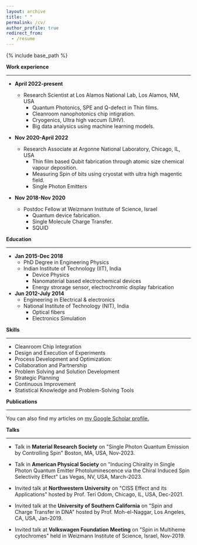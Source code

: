 ```yaml
---
layout: archive
title: " "
permalink: /cv/
author_profile: true
redirect_from:
  - /resume
---
```


{% include base_path %}



**Work experience**
- - - -
* **April 2022-present**
  * Research Scientist at Los Alamos National Lab, Los Alamos, NM, USA
      * Quantum Photonics, SPE and Q-defect in Thin films.
      * Cleanroom nanophotonics chip intigration.
      * Cryogenics, Ultra high vaccum (UHV).
      * Big data analysics using machine learning models.

* **Nov 2020-April 2022**
  * Research Associate at Argonne National Laboratory, Chicago, IL, USA
    * Thin film based Qubit fabrication through atomic size chemical vapour deposition.
    * Measuring Spin of bits using cryostat with ultra high magentic field.
    * Single Photon Emitters

* **Nov 2018-Nov 2020**
  * Postdoc Fellow at Weizmann Institute of Science, Israel
    * Quantum device fabrication.
    * Single Molecule Charge Transfer.
    * SQUID



**Education**
- - - -
* **Jan 2015-Dec 2018**
  * PhD Degree in Engineering Physics
  * Indian Institute of Technology (IIT), India
    * Device Physics
    * Nanomaterial based electrochemical devices
    * Energy strorage sensor, electrochromic display fabrication
* **Jun 2012-July 2014**
  * Engineering in Electrical & electronics
  * National Institute of Technology (NIT), India
      * Optical fibers
      * Electronics Simulation


  
**Skills**
- - - -
* Cleanroom Chip Integration
* Design and Execution of Experiments
* Process Development and Optimization:
* Collaboration and Partnership
* Problem Solving and Solution Development
* Strategic Planning
* Continuous Improvement
* Statistical Knowledge and Problem-Solving Tools

**Publications**
- - - - 
You can also find my articles on <u><a href="{{https://scholar.google.com/citations?user=hwZgCGYAAAAJ&hl=en}}">my Google Scholar profile</a>.</u>
  
**Talks**
- - - -
* Talk in **Material Research Society** on "Single Photon Quantum Emission by Controlling Spin" Boston, MA, USA, Nov-2023.
* Talk in **American Physical Society** on "Inducing Chirality in Single Photon Quantum Emitter Photoluminescence via the Chiral Induced Spin Selectivity Effect" Las Vegas, NV, USA, March-2023.


* Invited talk at	**Northwestern University** on "CISS Effect and its Applications" hosted by Prof. Teri Odom, Chicago, IL, USA, Dec-2021.


* Invited talk at the	**University of Southern California** on "Spin and Charge Transfer in DNA" hosted by Prof. Moh-el-Naggar, Los Angeles, CA, USA, Jan-2019.

* Invited talk at	**Volkswagen Foundation Meeting** on "Spin in Multiheme cytochromes" held in Weizmann Institute of Science, Israel, Nov-2019.




  

